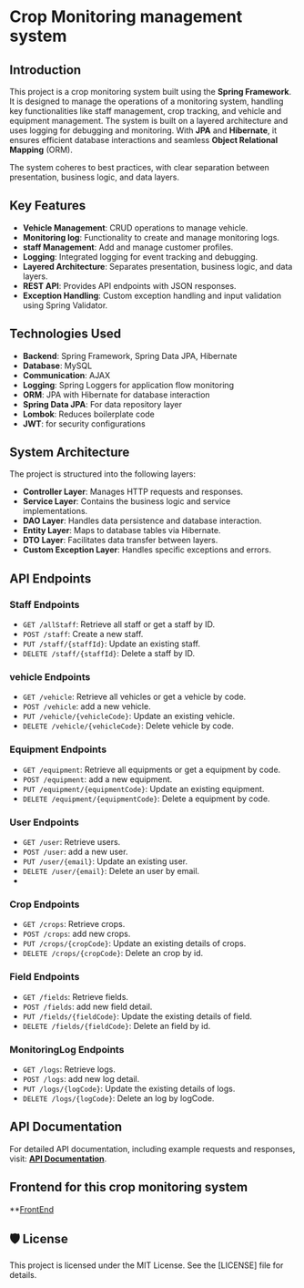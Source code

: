 # Crop Monitoring management system

## Introduction
This project is a crop monitoring system built using the **Spring Framework**. It is designed to manage the operations of a monitoring system, handling key functionalities like staff management, crop tracking, and vehicle and equipment management. The system is built on a layered architecture and uses logging for debugging and monitoring. With **JPA** and **Hibernate**, it ensures efficient database interactions and seamless **Object Relational Mapping** (ORM).

The system coheres to best practices, with clear separation between presentation, business logic, and data layers.

## Key Features
- **Vehicle Management**: CRUD operations to manage vehicle.
- **Monitoring log**: Functionality to create and manage monitoring logs.
- **staff Management**: Add and manage customer profiles.
- **Logging**: Integrated logging for event tracking and debugging.
- **Layered Architecture**: Separates presentation, business logic, and data layers.
- **REST API**: Provides API endpoints with JSON responses.
- **Exception Handling**: Custom exception handling and input validation using Spring Validator.

## Technologies Used
- **Backend**: Spring Framework, Spring Data JPA, Hibernate
- **Database**: MySQL
- **Communication**: AJAX
- **Logging**: Spring Loggers for application flow monitoring
- **ORM**: JPA with Hibernate for database interaction
- **Spring Data JPA**: For data repository layer
- **Lombok**: Reduces boilerplate code
- **JWT**: for security configurations

## System Architecture
The project is structured into the following layers:

- **Controller Layer**: Manages HTTP requests and responses.
- **Service Layer**: Contains the business logic and service implementations.
- **DAO Layer**: Handles data persistence and database interaction.
- **Entity Layer**: Maps to database tables via Hibernate.
- **DTO Layer**: Facilitates data transfer between layers.
- **Custom Exception Layer**: Handles specific exceptions and errors.

## API Endpoints

### Staff Endpoints
- `GET /allStaff`: Retrieve all staff or get a staff by ID.
- `POST /staff`: Create a new staff.
- `PUT /staff/{staffId}`: Update an existing staff.
- `DELETE /staff/{staffId}`: Delete a staff by ID.

### vehicle Endpoints
- `GET /vehicle`: Retrieve all vehicles or get a vehicle by code.
- `POST /vehicle`: add a new vehicle.
- `PUT /vehicle/{vehicleCode}`: Update an existing vehicle.
- `DELETE /vehicle/{vehicleCode}`: Delete vehicle by code.

### Equipment Endpoints
- `GET /equipment`: Retrieve all equipments or get a equipment by code.
- `POST /equipment`: add a new equipment.
- `PUT /equipment/{equipmentCode}`: Update an existing equipment.
- `DELETE /equipment/{equipmentCode}`: Delete a equipment by code.

### User Endpoints
- `GET /user`: Retrieve users.
- `POST /user`: add a new user.
- `PUT /user/{email}`: Update an existing user.
- `DELETE /user/{email}`: Delete an user by email.
- 
### Crop Endpoints
- `GET /crops`: Retrieve crops.
- `POST /crops`: add new crops.
- `PUT /crops/{cropCode}`: Update an existing details of crops.
- `DELETE /crops/{cropCode}`: Delete an crop by id.

### Field Endpoints
- `GET /fields`: Retrieve fields.
- `POST /fields`: add new field detail.
- `PUT /fields/{fieldCode}`: Update the existing details of field.
- `DELETE /fields/{fieldCode}`: Delete an field by id.

### MonitoringLog Endpoints
- `GET /logs`: Retrieve logs.
- `POST /logs`: add new log detail.
- `PUT /logs/{logCode}`: Update the existing details of logs.
- `DELETE /logs/{logCode}`: Delete an log by logCode.

## API Documentation
For detailed API documentation, including example requests and responses, visit: **[API Documentation](https://documenter.getpostman.com/view/35948713/2sAYBYepwh)**.

## Frontend for this crop monitoring system
**[FrontEnd](https://github.com/duranginethmini/cropMonitor-Frondend)

## 🛡️ License
This project is licensed under the MIT License. See the [LICENSE] file for details.
